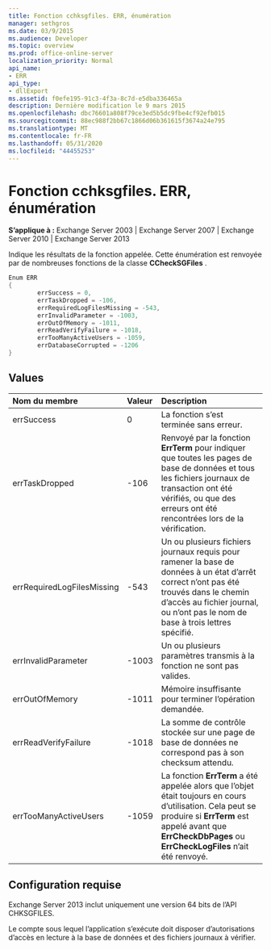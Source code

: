 ```yaml
---
title: Fonction cchksgfiles. ERR, énumération
manager: sethgros
ms.date: 03/9/2015
ms.audience: Developer
ms.topic: overview
ms.prod: office-online-server
localization_priority: Normal
api_name:
- ERR
api_type:
- dllExport
ms.assetid: f0efe195-91c3-4f3a-8c7d-e5dba336465a
description: Dernière modification le 9 mars 2015
ms.openlocfilehash: dbc76601a808f79ce3ed5b5dc9fbe4cf92efb015
ms.sourcegitcommit: 88ec988f2bb67c1866d06b361615f3674a24e795
ms.translationtype: MT
ms.contentlocale: fr-FR
ms.lasthandoff: 05/31/2020
ms.locfileid: "44455253"
---
```

# <a name="cchksgfileserr-enumeration"></a>Fonction cchksgfiles. ERR, énumération 
  
**S’applique à :** Exchange Server 2003 | Exchange Server 2007 | Exchange Server 2010 | Exchange Server 2013
  
Indique les résultats de la fonction appelée. Cette énumération est renvoyée par de nombreuses fonctions de la classe **CCheckSGFiles** . 
  
```cs
Enum ERR  
{
        errSuccess = 0,
        errTaskDropped = -106,
        errRequiredLogFilesMissing = -543,
        errInvalidParameter = -1003,
        errOutOfMemory = -1011,
        errReadVerifyFailure = -1018,
        errTooManyActiveUsers = -1059,
        errDatabaseCorrupted = -1206
}

```

## <a name="values"></a>Values

|**Nom du membre**|**Valeur**|**Description**|
|:-----|:-----|:-----|
|errSuccess  <br/> |0  <br/> |La fonction s’est terminée sans erreur.  <br/> |
|errTaskDropped  <br/> |-106  <br/> |Renvoyé par la fonction **ErrTerm** pour indiquer que toutes les pages de base de données et tous les fichiers journaux de transaction ont été vérifiés, ou que des erreurs ont été rencontrées lors de la vérification.  <br/> |
|errRequiredLogFilesMissing  <br/> |-543  <br/> |Un ou plusieurs fichiers journaux requis pour ramener la base de données à un état d’arrêt correct n’ont pas été trouvés dans le chemin d’accès au fichier journal, ou n’ont pas le nom de base à trois lettres spécifié.  <br/> |
|errInvalidParameter  <br/> |-1003  <br/> |Un ou plusieurs paramètres transmis à la fonction ne sont pas valides.  <br/> |
|errOutOfMemory  <br/> |-1011  <br/> |Mémoire insuffisante pour terminer l’opération demandée.  <br/> |
|errReadVerifyFailure  <br/> |-1018  <br/> |La somme de contrôle stockée sur une page de base de données ne correspond pas à son checksum attendu.  <br/> |
|errTooManyActiveUsers  <br/> |-1059  <br/> |La fonction **ErrTerm** a été appelée alors que l’objet était toujours en cours d’utilisation. Cela peut se produire si **ErrTerm** est appelé avant que **ErrCheckDbPages** ou **ErrCheckLogFiles** n’ait été renvoyé.  <br/> |
   
## <a name="requirements"></a>Configuration requise

Exchange Server 2013 inclut uniquement une version 64 bits de l’API CHKSGFILES.
  
Le compte sous lequel l’application s’exécute doit disposer d’autorisations d’accès en lecture à la base de données et des fichiers journaux à vérifier.
  

